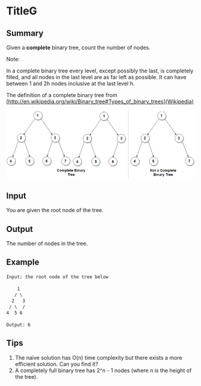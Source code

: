 # TitleG

## Summary

Given a **complete** binary tree, count the number of nodes.

Note:

In a complete binary tree every level, except possibly the last, is completely filled, and all nodes in the last level are as far left as possible. It can have between 1 and 2h nodes inclusive at the last level h.

The definition of a complete binary tree from [http://en.wikipedia.org/wiki/Binary_tree#Types_of_binary_trees](Wikipedia)

![](./Complete-Binary-Tree.png)
## Input

You are given the root node of the tree.

## Output

The number of nodes in the tree.

## Example

```
Input: the root node of the tree below

    1
   / \
  2   3
 / \  /
4  5 6

Output: 6
```

## Tips

1. The naive solution has O(n) time complexity but there exists a more efficient solution. Can you find it?
2. A completely full binary tree has 2^n - 1 nodes (where n is the height of the tree).
